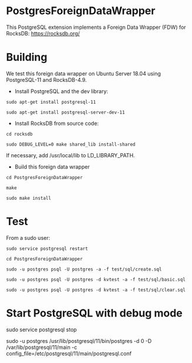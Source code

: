 # PostgresForeignDataWrapper

This PostgreSQL extension implements a Foreign Data Wrapper (FDW) for RocksDB: https://rocksdb.org/

# Building

We test this foreign data wrapper on Ubuntu Server 18.04 using PostgreSQL-11 and RocksDB-4.9.

* Install PostgreSQL and the dev library:

```
sudo apt-get install postgresql-11

sudo apt-get install postgresql-server-dev-11
```

* Install RocksDB from source code:

```
cd rocksdb

sudo DEBUG_LEVEL=0 make shared_lib install-shared
```

  If necessary, add /usr/local/lib to LD_LIBRARY_PATH.

* Build this foreign data wrapper

```
cd PostgresForeignDataWrapper 

make

sudo make install
```

# Test

From a sudo user:

```
sudo service postgresql restart  

cd PostgresForeignDataWrapper

sudo -u postgres psql -U postgres -a -f test/sql/create.sql 

sudo -u postgres psql -U postgres -d kvtest -a -f test/sql/basic.sql 

sudo -u postgres psql -U postgres -d kvtest -a -f test/sql/clear.sql  
```

# Start PostgreSQL with debug mode

sudo service postgresql stop  

sudo -u postgres /usr/lib/postgresql/11/bin/postgres -d 0 -D /var/lib/postgresql/11/main -c config_file=/etc/postgresql/11/main/postgresql.conf  
